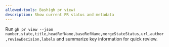 ```yaml
---
allowed-tools: Bash(gh pr view)
description: Show current PR status and metadata
---
```


Run `gh pr view --json number,state,title,headRefName,baseRefName,mergeStateStatus,url,author,reviewDecision,labels` and
summarize key information for quick review.
